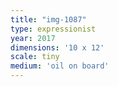 ```yaml
---
title: "img-1087"
type: expressionist
year: 2017
dimensions: '10 x 12'
scale: tiny
medium: 'oil on board'
---
```

